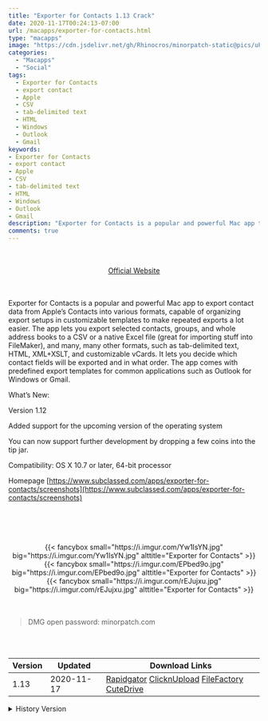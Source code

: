 ```yaml
---
title: "Exporter for Contacts 1.13 Crack"
date: 2020-11-17T00:24:13-07:00
url: /macapps/exporter-for-contacts.html
type: "macapps"
image: "https://cdn.jsdelivr.net/gh/Rhinocros/minorpatch-static@pics/uPic/fbokTv.png"
categories:
  - "Macapps"
  - "Social"
tags:
  - Exporter for Contacts
  - export contact
  - Apple
  - CSV
  - tab-delimited text
  - HTML
  - Windows
  - Outlook
  - Gmail
keywords:
- Exporter for Contacts
- export contact
- Apple
- CSV
- tab-delimited text
- HTML
- Windows
- Outlook
- Gmail
description: "Exporter for Contacts is a popular and powerful Mac app to export contact data from Apple’s Contacts into various formats, capable of organizing export setups in customizable templates to make repeated exports a lot easier."
comments: true
---
```


<br/>
<br/>
<center>
<a href="https://www.subclassed.com/apps/exporter-for-contacts/screenshots" target="blank"><div class="border px-4 border-blue-500 rounded-lg transition duration-500 
    ease-in-out w-48 text-lg text-blue-500 text-center hover:bg-blue-500 hover:text-white">
  Official Website 
</div></a>
</center>
<br/>
<br/>

Exporter for Contacts is a popular and powerful Mac app to export contact data from Apple’s Contacts into various formats, capable of organizing export setups in customizable templates to make repeated exports a lot easier. The app lets you export selected contacts, groups, and whole address books to a CSV or a native Excel file (great for importing stuff into FileMaker), and many, many other formats, such as tab-delimited text, HTML, XML+XSLT, and customizable vCards. It lets you decide which contact fields will be exported and in what order. The app comes with predefined export templates for common applications such as Outlook for Windows or Gmail.

What’s New:

Version 1.12

Added support for the upcoming version of the operating system

You can now support further development by dropping a few coins into the tip jar.

Compatibility: OS X 10.7 or later, 64-bit processor

Homepage [https://www.subclassed.com/apps/exporter-for-contacts/screenshots](https://www.subclassed.com/apps/exporter-for-contacts/screenshots)

<br/>
<br/>
<script async src="https://pagead2.googlesyndication.com/pagead/js/adsbygoogle.js"></script>
<ins class="adsbygoogle"
     style="display:block; text-align:center;"
     data-ad-layout="in-article"
     data-ad-format="fluid"
     data-ad-client="ca-pub-8746275014476192"
     data-ad-slot="5144997159"></ins>
<script>
     (adsbygoogle = window.adsbygoogle || []).push({});
</script>
<br/>
<br/>


<center>

<div class="w-full grid grid-cols-3 flex gap-2">
{{< fancybox small="https://i.imgur.com/Yw1IsYN.jpg" big="https://i.imgur.com/Yw1IsYN.jpg" alttitle="Exporter for Contacts" >}}
{{< fancybox small="https://i.imgur.com/EPbed9o.jpg" big="https://i.imgur.com/EPbed9o.jpg" alttitle="Exporter for Contacts" >}}
{{< fancybox small="https://i.imgur.com/rEJujxu.jpg" big="https://i.imgur.com/rEJujxu.jpg" alttitle="Exporter for Contacts" >}}
</div>

</center>

<br/>
<br/>


> DMG open password: minorpatch.com

<br/>

<br/>
<div id="history_version" class="history_version">

| Version | Updated | Download Links |
| ---- | ---- | ---- |
| 1.13 | 2020-11-17 | [Rapidgator](https://ouo.io/GJ5l3a)   [ClicknUpload](https://ouo.io/MIButI)   [FileFactory](https://ouo.io/9r2twg)   [CuteDrive](https://ouo.io/vZ8HFE) |
<details>
<summary>History Version</summary>

| Version | Updated | Download Links |
| ---- | ---- | ---- |
| 1.12.3 | 2020-03-12 | [UsersCloud](https://ouo.io/2sqghz)   [ClicknUpload](https://ouo.io/cYlllT)   [FileFactory](https://ouo.io/gxUhKc)   [CuteDrive](https://ouo.io/QjXlwZ) |
| 1.12.1 | 2020-02-04 | [UsersCloud](https://ouo.io/cDVpVB)   [ClicknUpload](https://ouo.io/KvffBc)   [Mega](https://ouo.io/9DfB4k)   [CuteDrive](https://ouo.io/5IjEVEz) |
</details>

</div>
